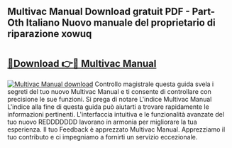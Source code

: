 ## Multivac Manual Download gratuit PDF - Part-Oth Italiano Nuovo manuale del proprietario di riparazione xowuq

# <h2><a href="http://dffiry.blite.top/?on=Multivac+Manual">🔗Download 👉🔴 Multivac Manual</a></h2>

[![Multivac Manual download](https://i.imgur.com/lujVjoI.png)](http://dffiry.blite.top/?on=Multivac+Manual)
Controllo magistrale questa guida svela i segreti del tuo nuovo Multivac Manual e ti consente di controllare con precisione le sue funzioni. Si prega di notare L'indice Multivac Manual L'indice alla fine di questa guida può aiutarti a trovare rapidamente le informazioni pertinenti. L'interfaccia intuitiva e le funzionalità avanzate del tuo nuovo REDDDDDDD lavorano in armonia per migliorare la tua esperienza. Il tuo Feedback è apprezzato Multivac Manual. Apprezziamo il tuo contributo e ci impegniamo a fornirti un servizio eccezionale.
